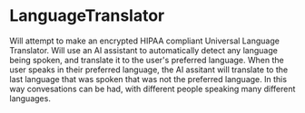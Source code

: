 # LanguageTranslator

Will attempt to make an encrypted HIPAA compliant Universal Language Translator.
Will use an AI assistant to automatically detect any language being spoken, and translate it to the user's preferred language.
When the user speaks in their preferred language, the AI assitant will translate to the last language that was spoken that was not the preferred language. In this way convesations can be had, with different people speaking many different languages. 
